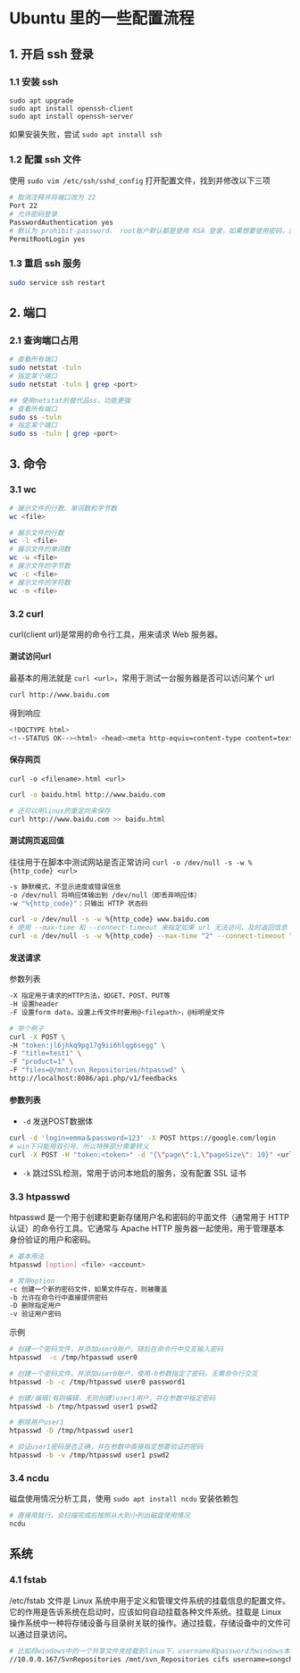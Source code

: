 # Ubuntu 里的一些配置流程
## 1. 开启 ssh 登录

### 1.1 安装 ssh

```
sudo apt upgrade
sudo apt install openssh-client
sudo apt install openssh-server
```
如果安装失败，尝试 `sudo apt install ssh`

### 1.2 配置 ssh 文件

使用 `sudo vim /etc/ssh/sshd_config` 打开配置文件，找到并修改以下三项

```bash
# 取消注释并将端口改为 22
Port 22
# 允许密码登录
PasswordAuthentication yes
# 默认为 prohibit-password， root账户默认都是使用 RSA 登录，如果想要使用密码，就改成 yes
PermitRootLogin yes
```

### 1.3 重启 ssh 服务

```bash
sudo service ssh restart
```

## 2. 端口
### 2.1 查询端口占用
```bash
# 查看所有端口
sudo netstat -tuln
# 指定某个端口
sudo netstat -tuln | grep <port>

## 使用netstat的替代品ss，功能更强
# 查看所有端口
sudo ss -tuln
# 指定某个端口
sudo ss -tuln | grep <port>
```

## 3. 命令
### 3.1 wc
```bash
# 展示文件的行数、单词数和字节数
wc <file>

# 展示文件的行数
wc -l <file>
# 展示文件的单词数
wc -w <file>
# 展示文件的字节数
wc -c <file>
# 展示文件的字符数
wc -m <file>
```

### 3.2 curl

curl(client url)是常用的命令行工具，用来请求 Web 服务器。

#### 测试访问url
最基本的用法就是 `curl <url>`，常用于测试一台服务器是否可以访问某个 url
```bash
curl http://www.baidu.com
```
得到响应
```bash
<!DOCTYPE html>
<!--STATUS OK--><html> <head><meta http-equiv=content-type content=text/html;charset=utf-8><meta http-equiv=X-UA-Compatible content=IE=Edge><meta content=always name=referrer><link rel=stylesheet type=text/css href=http://s1.bdstatic.com/r/www/cache/bdorz/baidu.min.css><title>百度一下，你就知道</title></head> <body link=#0000cc> <div id=wrapper> <div id=head> <div class=head_wrapper> <div class=s_form> <div class=s_form_wrapper> <div id=lg> <img hidefocus=true src=//www.baidu.com/img/bd_logo1.png width=270 height=129> </div> <form id=form name=f action=//www.baidu.com/s class=fm> <input type=hidden name=bdorz_come value=1> <input type=hidden name=ie value=utf-8> <input type=hidden name=f value=8> <input type=hidden name=rsv_bp value=1> <input type=hidden name=rsv_idx value=1> <input type=hidden name=tn value=baidu><span class="bg s_ipt_wr"><input id=kw name=wd class=s_ipt value maxlength=255 autocomplete=off autofocus></span><span class="bg s_btn_wr"><input type=submit id=su value=百度一下 class="bg s_btn"></span> </form> </div> </div> <div id=u1> <a href=http://news.baidu.com name=tj_trnews class=mnav>新闻</a> <a href=http://www.hao123.com name=tj_trhao123 class=mnav>hao123</a> <a href=http://map.baidu.com name=tj_trmap class=mnav>地图</a> <a href=http://v.baidu.com name=tj_trvideo class=mnav>视频</a> <a href=http://tieba.baidu.com name=tj_trtieba class=mnav>贴吧</a> <noscript> <a href=http://www.baidu.com/bdorz/login.gif?login&amp;tpl=mn&amp;u=http%3A%2F%2Fwww.baidu.com%2f%3fbdorz_come%3d1 name=tj_login class=lb>登录</a> </noscript> <script>document.write('<a href="http://www.baidu.com/bdorz/login.gif?login&tpl=mn&u='+ encodeURIComponent(window.location.href+ (window.location.search === "" ? "?" : "&")+ "bdorz_come=1")+ '" name="tj_login" class="lb">登录</a>');</script> <a href=//www.baidu.com/more/ name=tj_briicon class=bri style="display: block;">更多产品</a> </div> </div> </div> <div id=ftCon> <div id=ftConw> <p id=lh> <a href=http://home.baidu.com>关于百度</a> <a href=http://ir.baidu.com>About Baidu</a> </p> <p id=cp>&copy;2017&nbsp;Baidu&nbsp;<a href=http://www.baidu.com/duty/>使用百度前必读</a>&nbsp; <a href=http://jianyi.baidu.com/ class=cp-feedback>意见反馈</a>&nbsp;京ICP证030173号&nbsp; <img src=//www.baidu.com/img/gs.gif> </p> </div> </div> </div> </body> </html>
```

#### 保存网页
`curl -o <filename>.html <url>`
```bash
curl -o baidu.html http://www.baidu.com

# 还可以用linux的重定向来保存
curl http://www.baidu.com >> baidu.html
```

#### 测试网页返回值
往往用于在脚本中测试网站是否正常访问 `curl -o /dev/null -s -w %{http_code} <url>`
```bash
-s 静默模式，不显示进度或错误信息
-o /dev/null 将响应体输出到 /dev/null（即丢弃响应体）
-w "%{http_code}"：只输出 HTTP 状态码

curl -o /dev/null -s -w %{http_code} www.baidu.com
# 使用 --max-time 和 --connect-timeout 来指定如果 url 无法访问，及时返回信息
curl -o /dev/null -s -w %{http_code} --max-time "2" --connect-timeout "2" www.baidu.com
```

#### 发送请求
参数列表
```bash
-X 指定用于请求的HTTP方法，如GET、POST、PUT等
-H 设置header
-F 设置form data，设置上传文件时要用@<filepath>，@标明是文件
```
```bash
# 举个例子
curl -X POST \
-H "token:jl6jhkq9pg17g9ii6hlqg6segg" \
-F "title=test1" \
-F "product=1" \
-F "files=@/mnt/svn_Repositories/htpasswd" \
http://localhost:8086/api.php/v1/feedbacks
```

#### 参数列表
* `-d` 发送POST数据体
```bash
curl -d 'login=emma＆password=123' -X POST https://google.com/login
# win下只能用双引号，所以特殊部分需要转义
curl -X POST -H "token:<token>" -d "{\"page\":1,\"pageSize\": 10}" <url>
```
* `-k` 跳过SSL检测，常用于访问本地启的服务，没有配置 SSL 证书

### 3.3 htpasswd
htpasswd 是一个用于创建和更新存储用户名和密码的平面文件（通常用于 HTTP 认证）的命令行工具。它通常与 Apache HTTP 服务器一起使用，用于管理基本身份验证的用户和密码。
```bash
# 基本用法
htpasswd [option] <file> <account>

# 常用option
-c 创建一个新的密码文件，如果文件存在，则被覆盖
-b 允许在命令行中直接提供密码
-D 删除指定用户
-v 验证用户密码
```
示例
```bash
# 创建一个密码文件，并添加user0账户，随后在命令行中交互输入密码
htpasswd  -c /tmp/htpasswd user0

# 创建一个密码文件，并添加user0账户，使用-b参数指定了密码，无需命令行交互
htpasswd -b -c /tmp/htpasswd user0 password1

# 创建/编辑(有则编辑，无则创建)user1用户，并在参数中指定密码
htpasswd -b /tmp/htpasswd user1 pswd2

# 删除用户user1
htpasswd -D /tmp/htpasswd user1

# 验证user1密码是否正确，并在参数中直接指定想要验证的密码
htpasswd -b -v /tmp/htpasswd user1 pswd2
```
### 3.4 ncdu
磁盘使用情况分析工具，使用 `sudo apt install ncdu` 安装依赖包
```bash
# 直接用就行，会扫描完成后按照从大到小列出磁盘使用情况
ncdu
```

## 系统

### 4.1 fstab
/etc/fstab 文件是 Linux 系统中用于定义和管理文件系统的挂载信息的配置文件。它的作用是告诉系统在启动时，应该如何自动挂载各种文件系统。挂载是 Linux 操作系统中一种将存储设备与目录树关联的操作。通过挂载，存储设备中的文件可以通过目录访问。

```bash
# 比如将windows中的一个共享文件夹挂载到linux下，username和password为windows本地账户信息，windows貌似必须用本地账户才可以
//10.0.0.167/SvnRepositories /mnt/svn_Repositories cifs username=songchenxuan,password=Zentao123,uid=33,gid=33,rw 0 0
```
